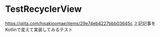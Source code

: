 # TestRecyclerView
https://qiita.com/hisakioomae/items/29e74eb4227bbb03645c
上記記事をKotlinで変えて実装してみるテスト
